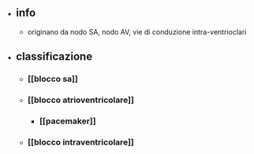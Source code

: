 - ## info
	- originano da nodo SA, nodo AV, vie di conduzione intra-ventrioclari
- ## classificazione
	- ### [[blocco sa]]
	- ### [[blocco atrioventricolare]]
		- ### [[pacemaker]]
	- ### [[blocco intraventricolare]]